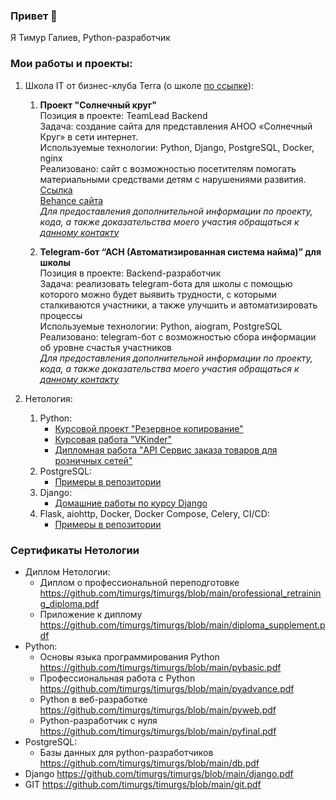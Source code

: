 ### Привет 👋

Я Тимур Галиев, Python-разработчик

### Мои работы и проекты:
1. Школа IT от бизнес-клуба Terra (о школе [по ссылке](https://schoolterra.ru/itschool)):

   1. **Проект "Солнечный круг"**  
      Позиция в проекте: TeamLead Backend  
      Задача: создание сайта для представления АНОО «Солнечный Круг» в сети интернет.  
      Используемые технологии: Python, Django, PostgreSQL, Docker, nginx    
      Реализовано: сайт с возможностью посетителям помогать материальными средствами детям с нарушениями развития. [Ссылка](https://www.new.slkrug.ru/)  
      [Behance сайта](https://www.behance.net/gallery/168737717/solnechnyj-krug)  
      *Для предоставления дополнительной информации по проекту, кода, а также доказательства моего участия обращаться к [данному контакту](https://t.me/MicoDi)*
      
   3. **Telegram-бот “АСН (Автоматизированная система найма)” для школы**  
      Позиция в проекте: Backend-разработчик  
      Задача: реализовать telegram-бота для школы с помощью которого можно будет выявить трудности, с которыми сталкиваются участники, а также улучшить и автоматизировать процессы  
      Используемые технологии: Python, aiogram, PostgreSQL  
      Реализовано: telegram-бот с возможностью сбора информации об уровне счастья участников  
      *Для предоставления дополнительной информации по проекту, кода, а также доказательства моего участия обращаться к [данному контакту](https://t.me/MicoDi)* 
2. Нетология:
   1. Python:  
       * [Курсовой проект "Резервное копирование"](https://github.com/timurgs/diplom-work.git)
       * [Курсовая работа "VKinder"](https://github.com/timurgs/diplom-prof.git)
       * [Дипломная работа "API Сервис заказа товаров для розничных сетей"](https://github.com/timurgs/api-order-goods.git)
   2. PostgreSQL:
       * [Примеры в репозитории](https://github.com/timurgs/db-homeworks.git)
   3. Django:
       * [Домашние работы по курсу Django](https://github.com/timurgs/dj-homeworks.git)
   4. Flask, aiohttp, Docker, Docker Compose, Celery, CI/CD:
       * [Примеры в репозитории](https://github.com/timurgs/py-web-dev.git)
 
### Сертификаты Нетологии
* Диплом Нетологии:
   * Диплом о профессиональной переподготовке https://github.com/timurgs/timurgs/blob/main/professional_retraining_diploma.pdf
   * Приложение к диплому https://github.com/timurgs/timurgs/blob/main/diploma_supplement.pdf 
* Python:
   * Основы языка программирования Python https://github.com/timurgs/timurgs/blob/main/pybasic.pdf
   * Профессиональная работа с Python https://github.com/timurgs/timurgs/blob/main/pyadvance.pdf
   * Python в веб-разработке https://github.com/timurgs/timurgs/blob/main/pyweb.pdf
   * Python-разработчик с нуля https://github.com/timurgs/timurgs/blob/main/pyfinal.pdf
* PostgreSQL:
   * Базы данных для python-разработчиков https://github.com/timurgs/timurgs/blob/main/db.pdf
* Django https://github.com/timurgs/timurgs/blob/main/django.pdf
* GIT https://github.com/timurgs/timurgs/blob/main/git.pdf
